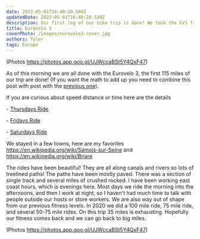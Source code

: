 ```yaml
---
date: 2022-05-01T16:40:20.504Z 
updatedDate: 2022-05-01T16:40:20.534Z
description: Our first leg of our bike trip is done! We took the EV3 from Paris to EV6. 
title: Eurovelo 3
coverPhoto: /images/eurovelo3-cover.jpg
authors: Tyler
tags: Europe
---
```

(Photos <https://photos.app.goo.gl/UJWccaBSt5Y4QxF47>)

As of this morning we are all done with the Eurovelo 3, the first 115 miles of our trip are done! (If you want the math to add up you need to combine this post with post with the [previous one](https://travelsaveandbemerry.com/blog/2022-04-27-getting-started-on-our-bike-trip)).

If you are curious about speed distance or time here are the details

\- [Thursdays Ride](https://www.strava.com/activities/7054317602)

\- [Fridays Ride](https://www.strava.com/activities/7059741950)

\- [Saturdays Ride](https://www.strava.com/activities/7065664636)

We stayed in a few towns, here are my favorites [](https://en.wikipedia.org/wiki/Samois-sur-Seine)<https://en.wikipedia.org/wiki/Samois-sur-Seine> and [](https://en.wikipedia.org/wiki/Briare)<https://en.wikipedia.org/wiki/Briare>

The rides have been beautiful! They are all along canals and rivers so lots of treelined paths! The paths have been mostly paved. There was a section of single track and several miles of crushed rocked. I have been working east coast hours, which is evenings here. Most days we ride the morning into the afternoons, and then I work at night, so I haven't had much time to talk with people outside our hosts or store workers. We are also way out of shape from our previous fitness levels. In 2020 we did a 100 mile ride, 75 mile ride, and several 50-75 mile rides. On this trip 35 miles is exhausting. Hopefully our fitness comes back and we can go back to big miles. 

(Photos <https://photos.app.goo.gl/UJWccaBSt5Y4QxF47>)